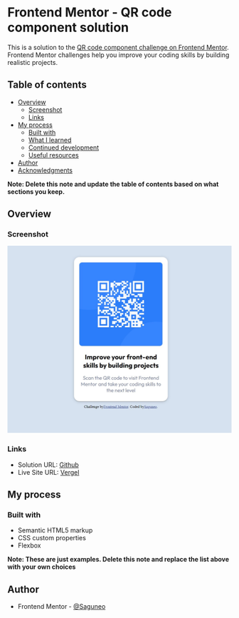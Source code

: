 # Frontend Mentor - QR code component solution

This is a solution to the [QR code component challenge on Frontend Mentor](https://www.frontendmentor.io/challenges/qr-code-component-iux_sIO_H). Frontend Mentor challenges help you improve your coding skills by building realistic projects. 

## Table of contents

- [Overview](#overview)
  - [Screenshot](#screenshot)
  - [Links](#links)
- [My process](#my-process)
  - [Built with](#built-with)
  - [What I learned](#what-i-learned)
  - [Continued development](#continued-development)
  - [Useful resources](#useful-resources)
- [Author](#author)
- [Acknowledgments](#acknowledgments)

**Note: Delete this note and update the table of contents based on what sections you keep.**

## Overview

### Screenshot

![](./screenshot.jpg)


### Links

- Solution URL: [Github]([https://your-solution-url.com](https://github.com/Saguneo/QR-Code-Component))
- Live Site URL: [Vergel]([https://your-live-site-url.com](https://qr-code-component-gules-eight.vercel.app/))

## My process

### Built with

- Semantic HTML5 markup
- CSS custom properties
- Flexbox


**Note: These are just examples. Delete this note and replace the list above with your own choices**



## Author

- Frontend Mentor - [@Saguneo](https://www.frontendmentor.io/profile/Saguneo)
